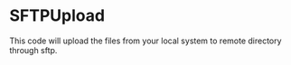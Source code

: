 # SFTPUpload
This code will upload the files 
from your local system to remote directory
through sftp.
